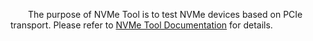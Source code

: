 
&emsp;&emsp;The purpose of NVMe Tool is to test NVMe devices based on PCIe transport. Please refer to [NVMe Tool Documentation](http://nvme-tool.rtfd.io/) for details.

